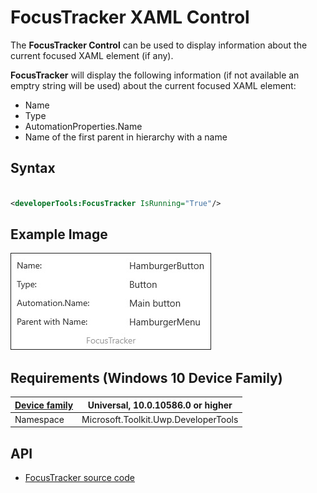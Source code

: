 # FocusTracker XAML Control 

The **FocusTracker Control** can be used to display information about the current focused XAML element (if any).

**FocusTracker** will display the following information (if not available an emptry string will be used)  about the current focused XAML element:
- Name
- Type
- AutomationProperties.Name
- Name of the first parent in hierarchy with a name

## Syntax

```xml

<developerTools:FocusTracker IsRunning="True"/>

```

## Example Image

![FocusTracker image](../resources/images/DeveloperTools-FocusTracker.jpg "FocusTracker")

## Requirements (Windows 10 Device Family)

| [Device family](http://go.microsoft.com/fwlink/p/?LinkID=526370) | Universal, 10.0.10586.0 or higher |
| --- | --- |
| Namespace | Microsoft.Toolkit.Uwp.DeveloperTools |

## API

* [FocusTracker source code](https://github.com/Microsoft/UWPCommunityToolkit/tree/master/Microsoft.Toolkit.Uwp.DeveloperTools/FocusTracker)

